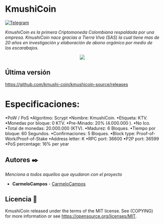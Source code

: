 # KmushiCoin
[![Telegram](http://trellobot.doomdns.org/telegrambadge.svg)](https://t.me/KmushiCoin_Es)

_KmushiCoin es la primera Criptomoneda Colombiana respaldada por una empresa. KmushiCoin nace gracias a Tierra Viva (SAS) la cual tiene mas de 20 años en investigación y elaboración de abono orgánico por medio de los escarabajos._

<p align="center">
   <a href="https://tierravivaplanet.com/index"><img src="https://tierravivaplanet.com/img/fondo.jpg" /></a>
</p>

## Última versión
https://github.com/kmushi-coin/kmushicoin-source/releases

# Especificaciones:
•PoW / PoS 
•Algoritmo: Scrypt 
•Nombre: KmushiCoin.
•Etiqueta: KTV.
•Monedas por bloque: 0 KTV.
•Pre-Minado: 20% (4.000.000 ).
•No Ico. 
•Total de monedas: 20.000.000 (KTV).
•Madurez: 6 Bloques.
•Tiempo por bloque: 60 Segundos.
•Confirmaciones: 5 Bloques.
•Block type: Proof-of-Work/Proof-of-Stake
•Address letter: K
•RPC port: 36600
•P2P port: 36599
•PoS percentage: 16% per year

## Autores ✒️

_Menciona a todos aquellos que ayudaron con el proyecto_

* **CarmeloCampos**  - [CarmeloCampos](https://github.com/CarmeloCampos)

## Licencia 📄

KmushiCoin released under the terms of the MIT license. See (COPYING) for more information or see https://opensource.org/licenses/MIT.
